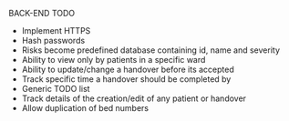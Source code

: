 BACK-END TODO
- Implement HTTPS
- Hash passwords
- Risks become predefined database containing id, name and severity
- Ability to view only by patients in a specific ward
- Ability to update/change a handover before its accepted
- Track specific time a handover should be completed by
- Generic TODO list
- Track details of the creation/edit of any patient or handover
- Allow duplication of bed numbers

